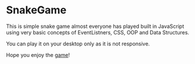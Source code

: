 # SnakeGame

This is simple snake game almost everyone has played built in JavaScript
using very basic concepts of EventListners, CSS, OOP and Data Structures.

You can play it on your desktop only as it is not responsive.

Hope you enjoy the <a href="https://darshanmaradiya.github.io/SnakeGame/">game</a>!
